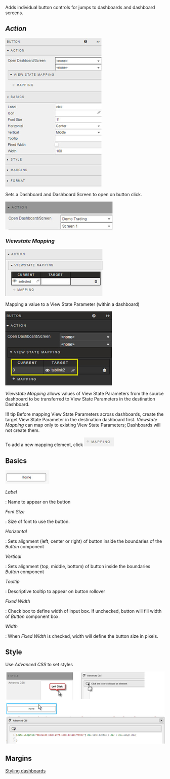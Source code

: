 Adds individual button controls for jumps to dashboards and dashboard screens.

## _Action_

![Screenshot](img/buttonmenu1.jpg)

Sets a Dashboard and Dashboard Screen to open on button click.

![Screenshot](img/actionhtmllight.jpg)

### _Viewstate Mapping_

![Screenshot](img/navigationviewstatemapping.jpg)

Mapping a value to a View State Parameter (within a dashboard)

![Screenshot](img/mapbuttonvalue.jpg)
 
_Viewstate Mapping_ allows values of View State Parameters from the source dashboard to be transferred to View State Parameters in the destination Dashboard.

!!! tip 
    Before mapping View State Parameters across dashboards, create the target View State Parameter in the destination dashboard first. _Viewstate Mapping_ can map only to existing View State Parameters; Dashboards will not create them.
 
To add a new mapping element, click ![Screenshot](img/mappingbuttonhtmllight.jpg)


## Basics

![Screenshot](img/buttonhtmllight.jpg)


_Label_

: Name to appear on the button


_Font Size_

: Size of font to use the button.


_Horizontal_

: Sets alignment (left, center or right) of button inside the boundaries of the _Button_ component


_Vertical_

: Sets alignment (top, middle, bottom) of button inside the boundaries _Button_ component


_Tooltip_

: Descriptive tooltip to appear on button rollover


_Fixed Width_

: Check box to define width of input box.  If unchecked, button will fill width of _Button_ component box.


_Width_

: When _Fixed Width_ is checked, width will define the button size in pixels. 


## Style

Use _Advanced CSS_ to set styles
 
![Screenshot](img/buttoncsshtmllight.jpg)


## Margins

<i class="fa fa-hand-o-right"></i> [Styling dashboards](style)